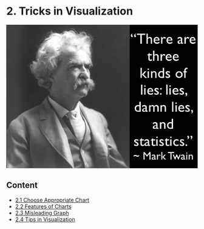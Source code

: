 # 2. Tricks in Visualization

![](../.gitbook/assets/1_2gjzfv_bczw7e8p1lbn2ng.png)

## **Content**

* [2.1 Choose Appropriate Chart](how-to-choose-right-chart-or-graph.md)
* [2.2 Features of Charts](features-of-different-charts/)
* [2.3 Misleading Graph](2.3-tricks-in-visualization.md)
* [2.4 Tips in Visualization](2.5-dos-and-donts-in-visualization.md)





